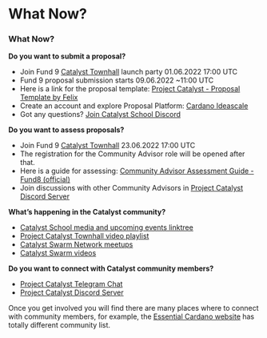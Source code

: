 # What Now?

### What Now?

**Do you want to submit a proposal?**

* Join Fund 9 [Catalyst Townhall](https://bit.ly/3rCicSR) launch party 01.06.2022 17:00 UTC
* Fund 9 proposal submission starts 09.06.2022 \~11:00 UTC
* Here is a link for the proposal template: [Project Catalyst - Proposal Template by Felix](https://docs.google.com/document/d/185Dj\_t07C2LJQO1tif1aXhq\_1zqZ-3RsGZAvS7mtiyI/edit?usp=sharing)
* Create an account and explore Proposal Platform: [Cardano Ideascale](https://cardano.ideascale.com/a/index)
* Got any questions? [Join Catalyst School Discord](https://discord.gg/u8yevakksb)

**Do you want to assess proposals?**

* Join Fund 9 [Catalyst Townhall](https://bit.ly/3rCicSR) 23.06.2022 17:00 UTC
* The registration for the Community Advisor role will be opened after that.
* Here is a guide for assessing: [Community Advisor Assessment Guide - Fund8 (official)](https://docs.google.com/document/d/1g-iZhDlKhUBZkui1uv8NVNfJC4oVD3JtR-P6Fue7XPU/edit)
* Join discussions with other Community Advisors in [Project Catalyst Discord Server](https://discord.gg/kTrn5Q4zGB)

**What’s happening in the Catalyst community?**

* [Catalyst School media and upcoming events linktree](https://linktr.ee/CatalystSchool)
* [Project Catalyst Townhall video playlist](https://www.youtube.com/playlist?list=PLnPTB0CuBOByRhpTUdALq4J89m\_h7QqLk)
* [Catalyst Swarm Network meetups](https://www.meetup.com/Cardano-Catalyst-Community-Network/)
* [Catalyst Swarm videos](https://www.youtube.com/channel/UCuXdR8JMH0QriU0uOTVpg3w)

**Do you want to connect with Catalyst community members?**

* [Project Catalyst Telegram Chat](https://t.me/ProjectCatalystChat)
* [Project Catalyst Discord Server](https://discord.gg/kTrn5Q4zGB)

Once you get involved you will find there are many places where to connect with community members, for example, the [Essential Cardano website](https://www.essentialcardano.io/community) has totally different community list.
